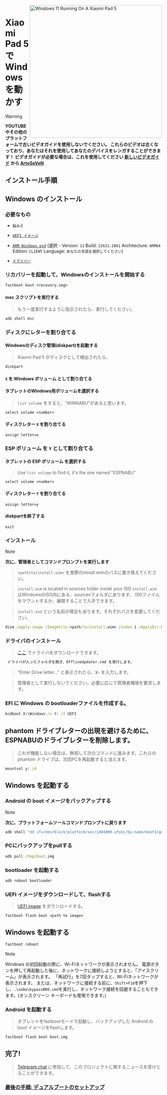 <img align="right" src="https://raw.githubusercontent.com/erdilS/Port-Windows-11-Xiaomi-Pad-5/main/nabu.png" width="425" alt="Windows 11 Running On A Xiaomi Pad 5">


# Xiaomi Pad 5 で Windows を動かす
> [!WARNING]
> **YOUTUBEやその他のプラットフォームで古いビデオガイドを使用しないでください。 これらのビデオは古くなっており、あなたはそれを使用してあなたのデバイスをレンガすることができます！ ビデオガイドが必要な場合は、これを使用してください [新しいビデオガイド](https://www.youtube.com/watch?v=rGPbdFq7gKs) から [ArtoSeVeN](https://www.youtube.com/channel/UCYjwfxlYlJ7Nnzv01oszQvA)**

## インストール手順

## Windows のインストール

### 必要なもの
- ```脳みそ```
  
- [```UEFI イメージ```](https://github.com/erdilS/Port-Windows-11-Xiaomi-Pad-5/raw/main/images/xiaomi-nabu_20240212-V2.img)

- [```ARM Windows esd```](https://worproject.com/esd) (選択 - Version:  ```11``` Build:  ```22631.2861``` Architecture:  ```ARM64``` Edition:  ```CLIENT``` Language:  ```あなたの言語を選択してください```)
  
- [```ドライバー```](https://github.com/map220v/MiPad5-Drivers/releases/latest)

### リカバリーを起動して、Windowsのインストールを開始する


```cmd
fastboot boot <recovery.img>
```

#### msc スクリプトを実行する

> もう一度実行するように指示されたら、実行してください。

```cmd
adb shell msc
```
### ディスクにレターを割り合てる
  

#### Windowsのディスク管理(diskpart)を起動する

> Xiaomi Pad 5 がディスクとして検出されたら、

```cmd
diskpart
```


#### `X` を Windows ボリューム として割り合てる

#### タブレットのWindows用ボリュームを選択する
> `list volume` をすると、"WINNABU"があると思います。

```diskpart
select volume <number>
```

#### ディスクレター `X` を割り合てる
```diskpart
assign letter=x
```

### ESP ボリューム を `Y` として割り合てる

#### タブレットの ESP ボリューム を選択する
> Use `list volume` to find it, it's the one named "ESPNABU"

```diskpart
select volume <number>
```

#### ディスクレター `Y` を割り合てる

```diskpart
assign letter=y
```

#### diskpartを終了する
```diskpart
exit
```

  
  

### インストール
> [!NOTE]
> **次に、管理者としてコマンドプロンプトを実行します**

> `<path/to/install.wim>` を実際のinstall.wimのパスに書き換えてください。

> `install.wim` is located in sources folder inside your ISO
> `install.wim` はWindowsのISO内にある、sourcesフォルダにあります。
> ISOファイルをマウントするか、展開することで入手できます。

> `install.esd` という名前の場合もあります。それぞれパスを変更してください。

```cmd
dism /apply-image /ImageFile:<path/to/install.wim> /index:1 /ApplyDir:X:\
```

### ドライバのインストール

> [ここ](https://github.com/map220v/MiPad5-Drivers/releases/latest) でドライバをダウンロードできます。

```cmd
 ドライバが入ったフォルダを開き、OfflineUpdater.cmd を実行します。
```

> "Enter Drive letter..." と表示されたら、**`X:`** を入力します。 

> 管理者として実行しないでください。必要に応じて管理者権限を要求します。

### EFI に Windows の bootloaderファイルを作成する。

```cmd
bcdboot X:\Windows /s Y: /f UEFI
```

## phantom ドライブレターの出現を避けるために、ESPNABUのドライブレターを削除します。
> これが機能しない場合は、無視して次のコマンドに進みます。これらのphantom ドライブは、次回PCを再起動すると消えます。
> 
```cmd
mountvol y: /d
```


## Windows を起動する

### Android の boot イメージをバックアップする
> [!NOTE]
> **次に、プラットフォームツールコマンドプロンプトに戻ります**

```cmd
adb shell "dd if=/dev/block/platform/soc/1d84000.ufshc/by-name/boot$(getprop ro.boot.slot_suffix) of=/tmp/boot.img"
```

### PCにバックアップをpullする

```cmd
adb pull /tmp/boot.img
```



### bootloader を起動する

```cmd
adb reboot bootloader
```

### UEFI イメージをダウンロードして、flashする
> [UEFI image](https://github.com/erdilS/Port-Windows-11-Xiaomi-Pad-5/raw/main/images/xiaomi-nabu_20240212-V2.img) をダウンロードする。

```cmd
fastboot flash boot <path to image>
```
## Windows を起動する
```cmd
fastboot reboot
```

> [!NOTE]
> Windows の初回起動の際に、Wi-Fiネットワークが表示されません。
> 電源ボタンを押して再起動した後に、ネットワークに接続しようとすると、「アイスクリーム」が表示されます。
>「再試行」を7回タップすると、Wi-Fiネットワークが表示されます。
> または、ネットワークに接続する前に、`Shift+F10`を押下し、`.\oobe\bypassNRO.cmd`を実行し、ネットワーク接続を回避することもできます。(オンスクリーン キーボードも使用できます。)

### Android を起動する
> タブレットをfastbootモードで起動し、バックアップした Android の boot イメージをflashします。

```cmd
fastboot flash boot boot.img
```

## 完了!
> [Telegram chat](https://t.me/nabuwoa) に参加して、このプロジェクトに関するニュースを受けとることができます。

### [最後の手順: デュアルブートのセットアップ](dualboot-ja.md)
